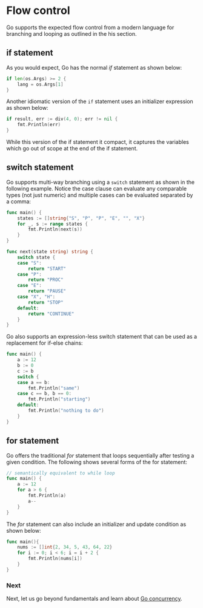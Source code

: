 # Flow control
Go supports the expected flow control from a modern language for branching and looping as outlined in the his section.
## if statement
As you would expect, Go has the normal *if* statement as shown below:
```go
if len(os.Args) >= 2 {
	lang = os.Args[1]
}
```
Another idiomatic version of the `if` statement uses an initializer expression as shown below:
```go
if result, err := div(4, 0); err != nil {
	fmt.Println(err)
}
```
While this version of the if statement it compact, it captures the variables which go out of scope at the end of the if statement.

## switch statement
Go supports multi-way branching using a `switch` statement as shown in the following example.  Notice the case clause can evaluate any comparable types (not just numeric) and multiple cases can be evaluated separated by a comma:  
```go
func main() {
	states := []string{"S", "P", "P", "E", "", "X"}
	for _, s := range states {
		fmt.Println(next(s))
	}
}

func next(state string) string {
	switch state {
	case "S":
		return "START"
	case "P":
		return "PROC"
	case "E":
		return "PAUSE"
	case "X", "H":
		return "STOP"
	default:
		return "CONTINUE"
	}
}

```
Go also supports an expression-less switch statement that can be used as a replacement for if-else chains:
```go
func main() {
	a := 12
	b := 0
	c := b
	switch {
	case a == b:
		fmt.Println("same")
	case c == b, b == 0:
		fmt.Println("starting")
	default:
		fmt.Println("nothing to do")
	}
}
```
## for statement
Go offers the traditional *for* statement that loops sequentially after testing a given condition. 
The following shows several forms of the for statement:
```go
// semantically equivalent to while loop
func main() {
	a := 12
	for a > 6 {
		fmt.Println(a)
		a--
	}
}
```
The *for* statement can also include an initializer and update condition as shown below:
```go
func main(){
    nums := []int{2, 34, 5, 43, 64, 22}
    for i := 0; i < 6; i = i + 2 {
	    fmt.Println(nums[i])
    }
}
```

### Next
Next, let us go beyond fundamentals and learn about [Go concurrency](docs/concurrency.md).
